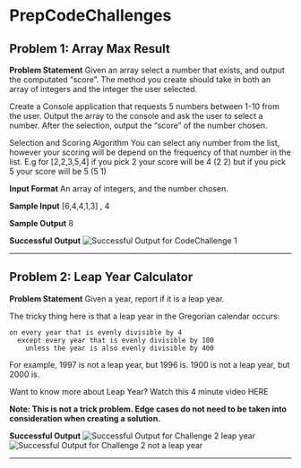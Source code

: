 # PrepCodeChallenges

## Problem 1: Array Max Result
**Problem Statement**
Given an array select a number that exists, and output the computated “score”. The method you create should take in both an array of integers and the integer the user selected.

Create a Console application that requests 5 numbers between 1-10 from the user. Output the array to the console and ask the user to select a number. After the selection, output the “score” of the number chosen.

Selection and Scoring Algorithm
You can select any number from the list, however your scoring will be depend on the frequency of that number in the list. E.g for [2,2,3,5,4] if you pick 2 your score will be 4 (2 2) but if you pick 5 your score will be 5 (5 1)

**Input Format**
An array of integers, and the number chosen.

**Sample Input**
[6,4,4,1,3] , 4

**Sample Output**
8

**Successful Output**
![Successful Output for CodeChallenge 1](https://github.com/chillgatez/PrepCodeChallenges/assets/123975076/a5e06519-7352-457c-b686-081989aa482a)

------

## Problem 2: Leap Year Calculator
**Problem Statement**
Given a year, report if it is a leap year.

The tricky thing here is that a leap year in the Gregorian calendar occurs:

```
on every year that is evenly divisible by 4
  except every year that is evenly divisible by 100
    unless the year is also evenly divisible by 400
```
For example, 1997 is not a leap year, but 1996 is. 1900 is not a leap year, but 2000 is.

Want to know more about Leap Year? Watch this 4 minute video HERE

**Note: This is not a trick problem. Edge cases do not need to be taken into consideration when creating a solution.**

**Successful Output**
![Successful Output for Challenge 2 leap year](https://github.com/chillgatez/PrepCodeChallenges/assets/123975076/eee8d118-9737-42df-bbeb-37ee22280cbf)
![Successful Output for Challenge 2 not a leap year](https://github.com/chillgatez/PrepCodeChallenges/assets/123975076/a5867319-b9ed-4fb0-ae13-3ab0c332e62b)

------


